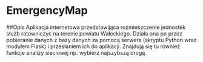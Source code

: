 # EmergencyMap

##Opis
Aplikacja internetowa przedstawijąca rozmieszczenie jednostek służb ratowniczyc na terenie powiatu Wałeckiego. 
Działa ona po przez pobieranie danych z bazy danych za pomocą serwera (skryptu Python wraz modułem Flask) i przesłaniem ich do aplikacji. 
Znajdują się tu również funkcje analizy sieciowej np. wybierz najszybszą drogę.
